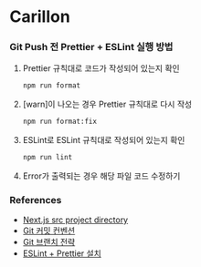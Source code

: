 # Carillon

### Git Push 전 Prettier + ESLint 실행 방법

1. Prettier 규칙대로 코드가 작성되어 있는지 확인

   ```bash
   npm run format
   ```

2. [warn]이 나오는 경우 Prettier 규칙대로 다시 작성

   ```bash
   npm run format:fix
   ```

3. ESLint로 ESLint 규칙대로 작성되어 있는지 확인

   ```bash
   npm run lint
   ```

4. Error가 출력되는 경우 해당 파일 코드 수정하기

### References

- [Next.js src project directory](https://www.geeksforgeeks.org/next-js-src-directory/)
- [Git 커밋 컨벤션](https://kdjun97.github.io/git-github/commit-convention/)
- [Git 브랜치 전략](https://junjunrecord.tistory.com/131)
- [ESLint + Prettier 설치](https://velog.io/@xmun74/Next.js-TS%EC%97%90%EC%84%9C-ESLint-Prettier-%EC%84%A4%EC%A0%95%ED%95%98%EA%B8%B0)
